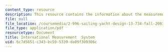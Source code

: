```yaml
---
content_type: resource
description: This resource contains the information about the measuremnet systems.
file: null
file_location: /coursemedia/2-996-sailing-yacht-design-13-734-fall-2003/6c7d5651c343bc595339da09f309306c_ims_rule_book.pdf
file_type: application/pdf
resourcetype: Document
title: International Measurement  System
uid: 6c7d5651-c343-bc59-5339-da09f309306c
---
```

